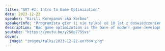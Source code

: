 ```yaml
---
title: "GVT #2: Intro to Game Optimization"
date: 2023-12-22
speaker: "Kirill Korepanov aka Xorboo"
speakerInfo: "Programista gier (i nie tylko) od 10 lat z doświadczeniem w różnych silnikach i platformach."
description: "Bad game optimization is the bane of modern game development. In this talk I will discuss general tips and ticks that will help you improve your game performance, when to use them (and when not to!) and why. While primarily targeted at programmers, the talk also touches on aspects relevant to artists and game designers, irrespective of the game engine."
youtube: "https://youtu.be/y258p775Svs"
cover:
  image: "images/talks/2023-12-22-xorboo.png"
---
```

